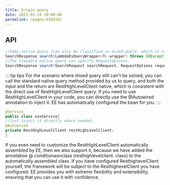 ```yaml
---
title: Origin query
date: 2023-03-18 10:00:00
permalink: /pages/d3d918/
---
```

## API
```java
//Semi-native query (can also be classified as mixed query, which is usually used when customizing Aggregation)
SearchResponse search(LambdaEsQueryWrapper<T> wrapper) throws IOException;
//The standard native query can specify RequestOptions.
SearchResponse search(SearchRequest searchRequest, RequestOptions requestOptions) throws IOException;
```

::: tip tips
For the scenario where mixed query still can't be solved, you can call the standard native query method provided by us to query, and both the input and the return are RestHighLevelClient native, which is consistent with the direct use of RestHighLevelClient query.
If you need to use RestHighLevelClient in your code, you can directly use the @Autowired annotation to inject it. EE has automatically configured the bean for you.
:::


```java
@Service
public class xxxService{
//Just inject it directly where needed.
@Autowried
private RestHighLevelClient restHighLevelClient;
}
```

If you even need to customize the RestHighLevelClient automatically assembled by EE, then we also support it, because we have added the annotation @ conditionaonclass (resthighlevelclient. class) to the automatically assembled class.
If you have configured ResthighevelClient yourself, the framework will be subject to the ResthighevelClient you have configured. EE provides you with extreme flexibility and extensibility, ensuring that you can use it with confidence.
